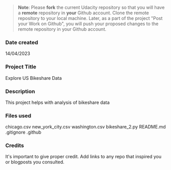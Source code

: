 > **Note**: Please **fork** the current Udacity repository so that you will have a **remote** repository in **your** Github account. Clone the remote repository to your local machine. Later, as a part of the project "Post your Work on Github", you will push your proposed changes to the remote repository in your Github account.

### Date created

14/04/2023

### Project Title

Explore US Bikeshare Data

### Description

This project helps with analysis of bikeshare data

### Files used

chicago.csv
new_york_city.csv
washington.csv
bikeshare_2.py
README.md
.gitignore
.github

### Credits

It's important to give proper credit. Add links to any repo that inspired you or blogposts you consulted.
